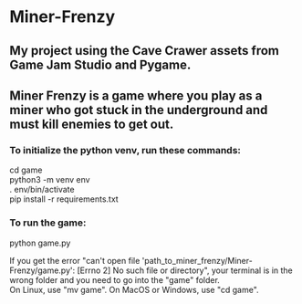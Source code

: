# Miner-Frenzy
## My project using the Cave Crawer assets from Game Jam Studio and Pygame.  

## Miner Frenzy is a game where you play as a miner who got stuck in the underground and must kill enemies to get out.  

### To initialize the python venv, run these commands:  

cd game  
python3 -m venv env  
. env/bin/activate  
pip install -r requirements.txt  

### To run the game:

python game.py

If you get the error "can't open file 'path_to_miner_frenzy/Miner-Frenzy/game.py': [Errno 2] No such file or directory", your terminal is in the wrong folder and you need to go into the "game" folder.  
On Linux, use "mv game". On MacOS or Windows, use "cd game".
